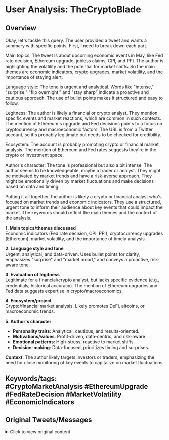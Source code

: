 # User Analysis: TheCryptoBlade

## Overview

<think>
Okay, let's tackle this query. The user provided a tweet and wants a summary with specific points. First, I need to break down each part.

Main topics: The tweet is about upcoming economic events in May, like Fed rate decision, Ethereum upgrade, jobless claims, CPI, and PPI. The author is highlighting the volatility and the potential for market shifts. So the main themes are economic indicators, crypto upgrades, market volatility, and the importance of staying alert.

Language style: The tone is urgent and analytical. Words like "intense," "surprise," "flip overnight," and "stay sharp" indicate a proactive and cautious approach. The use of bullet points makes it structured and easy to follow.

Legitness: The author is likely a financial or crypto analyst. They mention specific events and market reactions, which are common in such contexts. The mention of Ethereum's upgrade and Fed decisions points to a focus on cryptocurrency and macroeconomic factors. The URL is from a Twitter account, so it's probably legitimate but needs to be checked for credibility.

Ecosystem: The account is probably promoting crypto or financial market analysis. The mention of Ethereum and Fed rates suggests they're in the crypto or investment space.

Author's character: The tone is professional but also a bit intense. The author seems to be knowledgeable, maybe a trader or analyst. They might be motivated by market trends and have a risk-averse approach. They might be emotionally driven by market fluctuations and make decisions based on data and timing.

Putting it all together, the author is likely a crypto or financial analyst who's focused on market trends and economic indicators. They use a structured, urgent tone to inform their audience about key events that could impact the market. The keywords should reflect the main themes and the context of the analysis.
</think>

**1. Main topics/themes discussed**  
Economic indicators (Fed rate decision, CPI, PPI), cryptocurrency upgrades (Ethereum), market volatility, and the importance of timely analysis.  

**2. Language style and tone**  
Urgent, analytical, and data-driven. Uses bullet points for clarity, emphasizes "surprise" and "market mood," and conveys a proactive, risk-aware tone.  

**3. Evaluation of legitness**  
Legitimate for a financial/crypto analyst, but lacks specific evidence (e.g., credentials, historical accuracy). The mention of Ethereum upgrades and Fed data suggests expertise in crypto/macroeconomics.  

**4. Ecosystem/project**  
Crypto/financial market analysis. Likely promotes DeFi, altcoins, or macroeconomic trends.  

**5. Author's character**  
- **Personality traits**: Analytical, cautious, and results-oriented.  
- **Motivations/values**: Profit-driven, data-centric, and risk-aware.  
- **Emotional patterns**: High-stress, reactive to market shifts.  
- **Decision-making**: Data-focused, prioritizes timing and surprises.  

**Context**: The author likely targets investors or traders, emphasizing the need for close monitoring of key events to capitalize on market fluctuations.  

**Keywords/tags**:  
#CryptoMarketAnalysis #EthereumUpgrade #FedRateDecision #MarketVolatility #EconomicIndicators
---
## Original Tweets/Messages

<details>
<summary>Click to view original content</summary>

| Type | Content |
|------|---------|
| messages | May is feeling intense already:

▪️ May 7 – Fed rate decision
▪️ May 7 – Ethereum’s big upgrade
▪️ May 8 – Jobless claims
▪️ May 13 – CPI data
▪️ May 15 – PPI numbers

So much happening, all at once.
One surprise… and the whole market mood could flip overnight.

Stay sharp. This https://t.co/OM7PImSWm3 |

</details>
